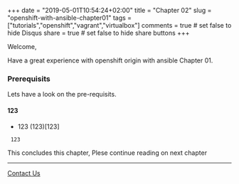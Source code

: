 +++
date = "2019-05-01T10:54:24+02:00"
title = "Chapter 02"
slug = "openshift-with-ansible-chapter01"
tags = ["tutorials","openshift","vagrant","virtualbox"]
comments = true # set false to hide Disqus
share = true    # set false to hide share buttons
+++

Welcome, 

Have a great experience with openshift origin with ansible Chapter 01.

### Prerequisits

Lets have a look on the pre-requisits.

#### 123

* 123 (123)[123]

```
 123
```

This concludes this chapter, Plese continue reading on next chapter

---

[Contact Us](/)
